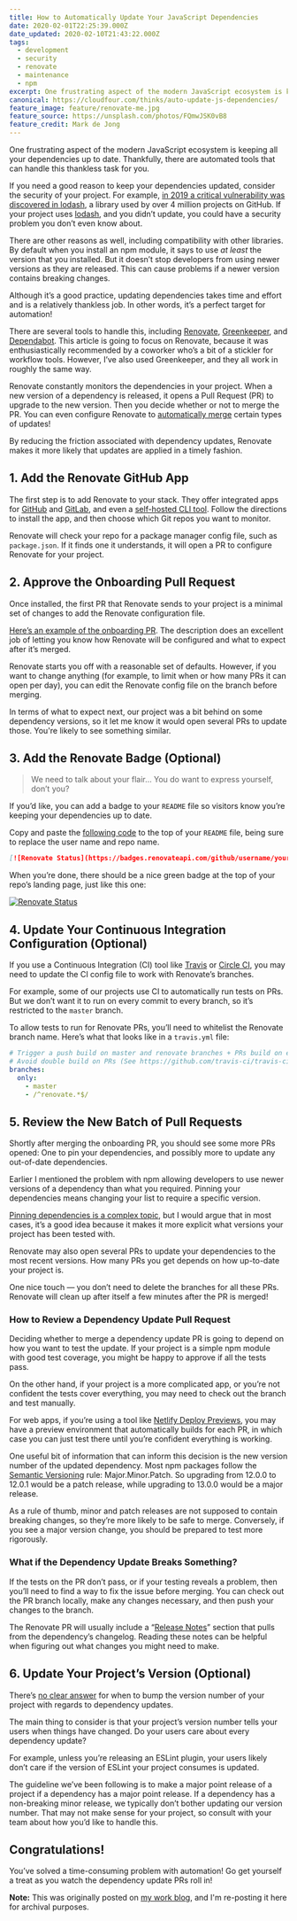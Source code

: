 ```yaml
---
title: How to Automatically Update Your JavaScript Dependencies
date: 2020-02-01T22:25:39.000Z
date_updated: 2020-02-10T21:43:22.000Z
tags:
  - development
  - security
  - renovate
  - maintenance
  - npm
excerpt: One frustrating aspect of the modern JavaScript ecosystem is keeping all your dependencies up to date. Thankfully, there are automated tools that can handle this thankless task for you.
canonical: https://cloudfour.com/thinks/auto-update-js-dependencies/
feature_image: feature/renovate-me.jpg
feature_source: https://unsplash.com/photos/FQmwJSK0vB8
feature_credit: Mark de Jong
---
```


One frustrating aspect of the modern JavaScript ecosystem is keeping all your dependencies up to date. Thankfully, there are automated tools that can handle this thankless task for you.

If you need a good reason to keep your dependencies updated, consider the security of your project. For example, [in 2019 a critical vulnerability was discovered in lodash](https://snyk.io/blog/snyk-research-team-discovers-severe-prototype-pollution-security-vulnerabilities-affecting-all-versions-of-lodash/), a library used by over 4 million projects on GitHub. If your project uses [lodash](https://lodash.com/), and you didn’t update, you could have a security problem you don’t even know about.

There are other reasons as well, including compatibility with other libraries. By default when you install an npm module, it says to use _at least_ the version that you installed. But it doesn’t stop developers from using newer versions as they are released. This can cause problems if a newer version contains breaking changes.

Although it’s a good practice, updating dependencies takes time and effort and is a relatively thankless job. In other words, it’s a perfect target for automation!

There are several tools to handle this, including [Renovate](https://renovate.whitesourcesoftware.com/), [Greenkeeper](https://greenkeeper.io/), and [Dependabot](https://dependabot.com/). This article is going to focus on Renovate, because it was enthusiastically recommended by a coworker who’s a bit of a stickler for workflow tools. However, I’ve also used Greenkeeper, and they all work in roughly the same way.

Renovate constantly monitors the dependencies in your project. When a new version of a dependency is released, it opens a Pull Request (PR) to upgrade to the new version. Then you decide whether or not to merge the PR. You can even configure Renovate to [automatically merge](https://docs.renovatebot.com/noise-reduction/#automerging) certain types of updates!

By reducing the friction associated with dependency updates, Renovate makes it more likely that updates are applied in a timely fashion.

## 1. Add the Renovate GitHub App

The first step is to add Renovate to your stack. They offer integrated apps for [GitHub](https://github.com/marketplace/renovate) and [GitLab](https://gitlab.com/renovate-bot), and even a [self-hosted CLI tool](https://www.npmjs.com/package/renovate). Follow the directions to install the app, and then choose which Git repos you want to monitor.

Renovate will check your repo for a package manager config file, such as `package.json`. If it finds one it understands, it will open a PR to configure Renovate for your project.

## 2. Approve the Onboarding Pull Request

Once installed, the first PR that Renovate sends to your project is a minimal set of changes to add the Renovate configuration file.

[Here’s an example of the onboarding PR](https://github.com/cloudfour/core-hbs-helpers/pull/62). The description does an excellent job of letting you know how Renovate will be configured and what to expect after it’s merged.

Renovate starts you off with a reasonable set of defaults. However, if you want to change anything (for example, to limit when or how many PRs it can open per day), you can edit the Renovate config file on the branch before merging.

In terms of what to expect next, our project was a bit behind on some dependency versions, so it let me know it would open several PRs to update those. You're likely to see something similar.

## 3. Add the Renovate Badge (Optional)

> We need to talk about your flair… You do want to express yourself, don’t you?

If you’d like, you can add a badge to your `README` file so visitors know you’re keeping your dependencies up to date.

Copy and paste the [following code](https://github.com/renovatebot/renovate/issues/534) to the top of your `README` file, being sure to replace the user name and repo name.

```markdown
[![Renovate Status](https://badges.renovateapi.com/github/username/your-repo-name)](https://renovatebot.com/)
```

When you’re done, there should be a nice green badge at the top of your repo’s landing page, just like this one:

[![Renovate Status](https://badges.renovateapi.com/github/cloudfour/stylelint-config-cloudfour)](https://renovatebot.com/)

## 4. Update Your Continuous Integration Configuration (Optional)

If you use a Continuous Integration (CI) tool like [Travis](https://travis-ci.org/) or [Circle CI](https://circleci.com/), you may need to update the CI config file to work with Renovate’s branches.

For example, some of our projects use CI to automatically run tests on PRs. But we don’t want it to run on every commit to every branch, so it’s restricted to the `master` branch.

To allow tests to run for Renovate PRs, you’ll need to whitelist the Renovate branch name. Here’s what that looks like in a `travis.yml` file:

```yml
# Trigger a push build on master and renovate branches + PRs build on every branches
# Avoid double build on PRs (See https://github.com/travis-ci/travis-ci/issues/1147)
branches:
  only:
    - master
    - /^renovate.*$/
```

## 5. Review the New Batch of Pull Requests

Shortly after merging the onboarding PR, you should see some more PRs opened: One to pin your dependencies, and possibly more to update any out-of-date dependencies.

Earlier I mentioned the problem with npm allowing developers to use newer versions of a dependency than what you required. Pinning your dependencies means changing your list to require a specific version.

[Pinning dependencies is a complex topic](https://docs.renovatebot.com/dependency-pinning/), but I would argue that in most cases, it’s a good idea because it makes it more explicit what versions your project has been tested with.

Renovate may also open several PRs to update your dependencies to the most recent versions. How many PRs you get depends on how up-to-date your project is.

One nice touch — you don’t need to delete the branches for all these PRs. Renovate will clean up after itself a few minutes after the PR is merged!

### How to Review a Dependency Update Pull Request

Deciding whether to merge a dependency update PR is going to depend on how you want to test the update. If your project is a simple npm module with good test coverage, you might be happy to approve if all the tests pass.

On the other hand, if your project is a more complicated app, or you’re not confident the tests cover everything, you may need to check out the branch and test manually.

For web apps, if you’re using a tool like [Netlify Deploy Previews](https://www.netlify.com/blog/2016/07/20/introducing-deploy-previews-in-netlify/), you may have a preview environment that automatically builds for each PR, in which case you can just test there until you’re confident everything is working.

One useful bit of information that can inform this decision is the new version number of the updated dependency. Most npm packages follow the [Semantic Versioning](https://semver.org/) rule: Major.Minor.Patch. So upgrading from 12.0.0 to 12.0.1 would be a patch release, while upgrading to 13.0.0 would be a major release.

As a rule of thumb, minor and patch releases are not supposed to contain breaking changes, so they’re more likely to be safe to merge. Conversely, if you see a major version change, you should be prepared to test more rigorously.

### What if the Dependency Update Breaks Something?

If the tests on the PR don’t pass, or if your testing reveals a problem, then you’ll need to find a way to fix the issue before merging. You can check out the PR branch locally, make any changes necessary, and then push your changes to the branch.

The Renovate PR will usually include a “[Release Notes](https://github.com/cloudfour/stylelint-config-cloudfour/pull/53)” section that pulls from the dependency’s changelog. Reading these notes can be helpful when figuring out what changes you might need to make.

## 6. Update Your Project’s Version (Optional)

There’s [no clear answer](https://github.com/semver/semver/issues/148) for when to bump the version number of your project with regards to dependency updates.

The main thing to consider is that your project’s version number tells your users when things have changed. Do your users care about every dependency update?

For example, unless you’re releasing an ESLint plugin, your users likely don’t care if the version of ESLint your project consumes is updated.

The guideline we’ve been following is to make a major point release of a project if a dependency has a major point release. If a dependency has a non-breaking minor release, we typically don’t bother updating our version number. That may not make sense for your project, so consult with your team about how you’d like to handle this.

## Congratulations!

You’ve solved a time-consuming problem with automation! Go get yourself a treat as you watch the dependency update PRs roll in!

**Note:** This was originally posted on [my work blog](https://cloudfour.com/thinks/auto-update-js-dependencies/), and I'm re-posting it here for archival purposes.
